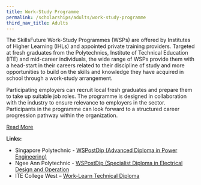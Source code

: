 ```yaml
---
title: Work-Study Programme
permalink: /scholarships/adults/work-study-programme
third_nav_title: Adults
---
```

The SkillsFuture Work-Study Programmes (WSPs) are offered by Institutes of Higher Learning (IHLs) and appointed private training providers. Targeted at fresh graduates from the Polytechnics, Institute of Technical Education (ITE) and mid-career individuals, the wide range of WSPs provide them with a head-start in their careers related to their discipline of study and more opportunities to build on the skills and knowledge they have acquired in school through a work-study arrangement.

Participating employers can recruit local fresh graduates and prepare them to take up suitable job roles. The programme is designed in collaboration with the industry to ensure relevance to employers in the sector. Participants in the programme can look forward to a structured career progression pathway within the organization.

<a href="https://programmes.enterprisejobskills.gov.sg/WorkStudyEmployerProgrammes/Programme_Summary.aspx" target="_blank">Read More</a>  

**Links:**  
* Singapore Polytechnic - <a href="https://programmes.enterprisejobskills.gov.sg/WorkStudyEmployerProgrammes/Programme_Details.aspx?ProgrammeID=P00000485" target="_blank">WSPostDip (Advanced Diploma in Power Engineering)</a>
* Ngee Ann Polytechnic - <a href="https://programmes.enterprisejobskills.gov.sg/WorkStudyEmployerProgrammes/Programme_Details.aspx?ProgrammeID=P00000501" target="_blank">WSPostDip (Specialist Diploma in Electrical Design and Operation</a>
* ITE College West – <a href="https://www.ite.edu.sg/courses/course-finder/course/work-study-diploma-in-electrical-engineering" target="_blank">Work-Learn Technical Diploma</a>
